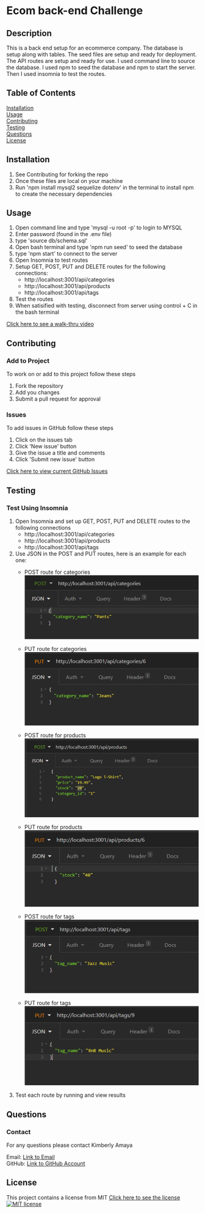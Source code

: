 # Ecom back-end Challenge
 
  ## Description
  This is a back end setup for an ecommerce company. The database is setup along with tables. The seed files are setup and ready for deployment. The API routes are setup and ready for use. I used command line to source the database. I used npm to seed the database and npm to start the server. Then I used insomnia to test the routes.

  ## Table of Contents
  [Installation](#Installation)  
  [Usage](#Usage)  
  [Contributing](#Contributing)   
  [Testing](#Testing)  
  [Questions](#Questions)  
  [License](#License) 
  
  ## Installation
  1. See Contributing for forking the repo
  2. Once these files are local on your machine
  3. Run 'npm install mysql2 sequelize dotenv' in the terminal to install npm to create the necessary dependencies
  
  ## Usage

  1. Open command line and type 'mysql -u root -p' to login to MYSQL
  2. Enter password (found in the .env file)
  3. type 'source db/schema.sql'
  4. Open bash terminal and type 'npm run seed' to seed the database
  5. type 'npm start' to connect to the server
  5. Open Insomnia to test routes
  6. Setup GET, POST, PUT and DELETE routes for the following connections:
        *   http://localhost:3001/api/categories
        *   http://localhost:3001/api/products
        *   http://localhost:3001/api/tags
  7. Test the routes
  8. When satisified with testing, disconnect from server using control + C in the bash terminal

  [Click here to see a walk-thru video](https://watch.screencastify.com/v/711mA9TFJq8YJwkhME1t)

  ## Contributing  
  
  ### Add to Project  
  To work on or add to this project follow these steps  
  1. Fork the repository  
  2. Add you changes  
  3. Submit a pull request for approval  
  
  ### Issues
  To add issues in GitHub follow these steps
  1. Click on the issues tab
  2. Click 'New issue' button
  3. Give the issue a title and comments
  4. Click 'Submit new issue' button

  [Click here to view current GitHub Issues](https://github.com/kimberlyamaya/ecom-challenge/issues)   

  ## Testing

  ### Test Using Insomnia
  1. Open Insomnia and set up GET, POST, PUT and DELETE routes to the following connections
        *   http://localhost:3001/api/categories
        *   http://localhost:3001/api/products
        *   http://localhost:3001/api/tags
  2. Use JSON in the POST and PUT routes, here is an example for each one:
        *   POST route for categories  
            ![POST-route-for-categories](./assets/images/POST-route-category.png)
        *   PUT route for categories  
            ![PUT-route-for-categories](./assets/images/PUT-route-category.png)  
        
        *   POST route for products  
            ![POST-route-for-products](./assets/images/POST-route-product.png)
        *   PUT route for products  
            ![PUT-route-for-categories](./assets/images/PUT-route-product.png)  

        *   POST route for tags  
            ![POST-route-for-tags](./assets/images/POST-route-tag.png)
        *   PUT route for tags  
            ![PUT-route-for-tags](./assets/images/PUT-route-tag.png)  
  3. Test each route by running and view results

  ## Questions

  ### Contact
  For any questions please contact Kimberly Amaya 
  
  Email: [Link to Email](mailto:kimberly_kimbell@yahoo.com)  
  GitHub: [Link to GitHub Account](https://github.com/kimberlyamaya)  
  
  ## License
  This project contains a license from MIT 
  [Click here to see the license](license.md)
  [![MIT license](https://img.shields.io/badge/License-MIT-blue.svg)](https://mit-license.org/) 